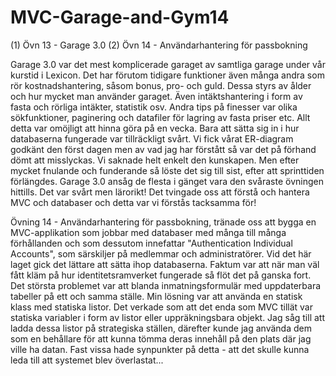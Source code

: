 # MVC-Garage-and-Gym14
(1) Övn 13 - Garage 3.0 (2) Övn 14 - Användarhantering för passbokning

Garage 3.0 var det mest komplicerade garaget av samtliga garage under vår kurstid i Lexicon. Det har förutom tidigare funktioner
även många andra som rör kostnadshantering, såsom bonus, pro- och guld. Dessa styrs av ålder och hur mycket man använder garaget.
Även intäktshantering i form av fasta och rörliga intäkter, statistik osv. Andra tips på finesser var olika sökfunktioner, paginering
och datafiler för lagring av fasta priser etc. Allt detta var omöjligt att hinna göra på en vecka. Bara att sätta sig in i hur
databaserna fungerade var tillräckligt svårt. Vi fick vårat ER-diagram godkänt den först dagen men av vad jag har förstått så var
det på förhand dömt att misslyckas. Vi saknade helt enkelt den kunskapen. Men efter mycket fnulande och funderande så löste det
sig till sist, efter att sprinttiden förlängdes. Garage 3.0 ansåg de flesta i gänget vara den svåraste övningen hittills. Det var
svårt men lärorikt! Det tvingade oss att förstå och hantera MVC och databaser och detta var vi förstås tacksamma för!

Övning 14 - Användarhantering för passbokning, tränade oss att bygga en MVC-applikation som jobbar med databaser med många till
många förhållanden och som dessutom innefattar "Authentication Individual Accounts", som särskiljer på medlemmar och administratörer.
Vid det här laget gick det lättare att sätta ihop databaserna. Faktum var att när man väl fått kläm på hur identitetsramverket fungerade
så flöt det på ganska fort. Det största problemet var att blanda inmatningsformulär med uppdaterbara tabeller på ett och samma ställe.
Min lösning var att använda en statisk klass med statiska listor. Det verkade som att det enda som MVC tillät var statiska variabler
i form av listor eller uppräkningsbara objekt. Jag såg till att ladda dessa listor på strategiska ställen, därefter kunde jag använda
dem som en behållare för att kunna tömma deras innehåll på den plats där jag ville ha datan. Fast vissa hade synpunkter på detta - att
det skulle kunna leda till att systemet blev överlastat...

